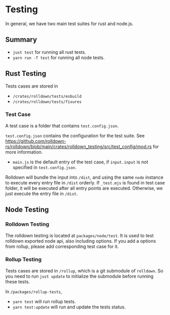 # Testing

In general, we have two main test suites for rust and node.js.

## Summary

- `just test` for running all rust tests.
- `yarn run -T test` for running all node tests.

## Rust Testing

Tests cases are stored in

- `/crates/rolldown/tests/esbuild`
- `/crates/rolldown/tests/fixures`

### Test Case

A test case is a folder that contains `test.config.json`.

`test.config.json` contains the configuration for the test suite. See https://github.com/rolldown-rs/rolldown/blob/main/crates/rolldown_testing/src/test_config/mod.rs for more information.

- `main.js` is the default entry of the test case, if `input.input` is not specified in `test.config.json`.

Rolldown will bundle the input into `/dist`, and using the same `node` instance to execute every entry file in `/dist` orderly. If `_test.mjs` is found in test case folder, it will be executed after all entry points are executed. Otherwise, we just execute the entry file in `/dist`.

## Node Testing

### Rolldown Testing

The rolldown testing is located at `packages/node/test`. It is used to test rolldown exported node api, also including options. If you add a options from rollup, please add corresponding test case for it.

### Rollup Testing

Tests cases are stored in `/rollup`, which is a git submodule of `rolldown`. So you need to run `just update` to initialize the submodule before running these tests.

In `/packages/rollup-tests`,

- `yarn test` will run rollup tests.
- `yarn test:update` will run and update the tests status.

